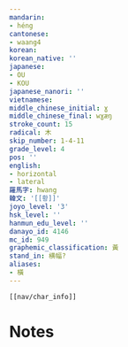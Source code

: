 ```yaml
---
mandarin:
- héng
cantonese:
- waang4
korean:
korean_native: ''
japanese:
- OU
- KOU
japanese_nanori: ''
vietnamese:
middle_chinese_initial: ɣ
middle_chinese_final: wɣæŋ
stroke_count: 15
radical: 木
skip_number: 1-4-11
grade_level: 4
pos: ''
english:
- horizontal
- lateral
羅馬字: hwang
韓文: '[[황]]'
joyo_level: '3'
hsk_level: ''
hanmun_edu_level: ''
danayo_id: 4146
mc_id: 949
graphemic_classification: 黃
stand_in: 横幅?
aliases:
- 橫
---
```

```meta-bind-embed
[[nav/char_info]]
```

# Notes
